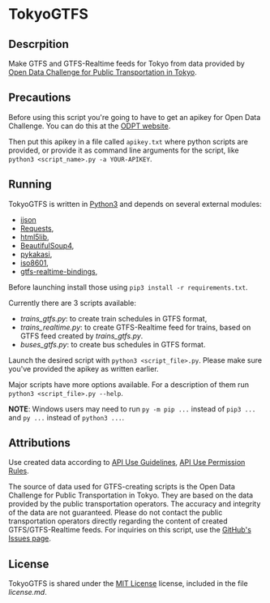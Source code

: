 TokyoGTFS
==========



Descrpition
-----------

Make GTFS and GTFS-Realtime feeds for Tokyo from data provided by [Open Data Challenge for Public Transportation in Tokyo](https://tokyochallenge.odpt.org/).



Precautions
-----------
Before using this script you're going to have to get an apikey for Open Data Challenge.
You can do this at the [ODPT website](https://tokyochallenge.odpt.org/en/index.html#entry).

Then put this apikey in a file called `apikey.txt` where python scripts are provided, or provide it as command line arguments for the script, like `python3 <script_name>.py -a YOUR-APIKEY`.



Running
-------

TokyoGTFS is written in [Python3](https://python.org) and depends on several external modules:
- [ijson](https://pypi.org/project/ijson/)
- [Requests](http://docs.python-requests.org/en/master/),
- [html5lib](https://pypi.org/project/html5lib/),
- [BeautifulSoup4](https://www.crummy.com/software/BeautifulSoup/),
- [pykakasi](https://pypi.org/project/pykakasi/),
- [iso8601](https://pypi.org/project/iso8601/),
- [gtfs-realtime-bindings](https://github.com/google/gtfs-realtime-bindings/tree/master/python),

Before launching install those using `pip3 install -r requirements.txt`.

Currently there are 3 scripts available:
- *trains_gtfs.py*: to create train schedules in GTFS format,
- *trains_realtime.py*: to create GTFS-Realtime feed for trains, based on GTFS feed created by *trains_gtfs.py*.
- *buses_gtfs.py*: to create bus schedules in GTFS format.



Launch the desired script with `python3 <script_file>.py`. Please make sure you've provided the apikey as written earlier.

Major scripts have more options available. For a description of them run `python3 <script_file>.py --help`.


**NOTE**:
Windows users may need to run `py -m pip ...` instead of `pip3 ...` and `py ...` instead of `python3 ...`.



Attributions
------------
Use created data according to [API Use Guidelines](https://developer-tokyochallenge.odpt.org/en/terms/api_guideline.html),
[API Use Permission Rules](https://developer-tokyochallenge.odpt.org/en/terms/terms_api_usage.html).

The source of data used for GTFS-creating scripts is the Open Data Challenge for Public Transportation in Tokyo.
They are based on the data provided by the public transportation operators.
The accuracy and integrity of the data are not guaranteed.
Please do not contact the public transportation operators directly regarding the content of created GTFS/GTFS-Realtime feeds.
For inquiries on this script, use the [GitHub's Issues page](https://github.com/MKuranowski/TokyoGTFS/issues/).



License
-------

TokyoGTFS is shared under the [MIT License](https://github.com/MKuranowski/TokyoGTFS/blob/master/LICENSE.md) license, included in the file *license.md*.
